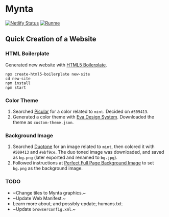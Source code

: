 # Mynta

[![Netlify Status](https://api.netlify.com/api/v1/badges/6fa5142b-3477-4532-864f-0d2130b3f45b/deploy-status)](https://app.netlify.com/sites/mynta/deploys) [![Runme](https://runme.io/static/button.svg)](https://runme.io/run?app_id=76ab75eb-f177-40f9-8e6d-eed4271c28f7)

## Quick Creation of a Website

### HTML Boilerplate

Generated new website with [HTML5 Boilerplate](https://github.com/h5bp/html5-boilerplate).

```
npx create-html5-boilerplate new-site
cd new-site
npm install
npm start
```

### Color Theme

1. Searched [Picular](https://picular.co) for a color related to `mint`. Decided on `#509413`.
2. Generated a color theme with [Eva Design System](https://colors.eva.design/). Downloaded the theme as `custom-theme.json`.

### Background Image

1. Searched [Duotone](https://duotone.shapefactory.co/) for an image related to `mint`, then colored it with `#509413` and `#ebf9ce`. The duo toned image was downloaded, and saved as `bg.png` (later exported and renamed to `bg.jpg`).
2. Followed instructions at [Perfect Full Page Background Image](https://css-tricks.com/perfect-full-page-background-image/) to set `bg.png` as the background image.

### TODO

- ~Change tiles to Mynta graphics.~
- ~Update Web Manifest.~
- ~~Learn more about, and possibly update, humans.txt.~~
- ~Update `browserconfig.xml`.~

